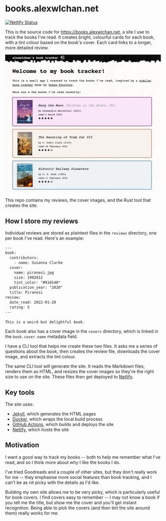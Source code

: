 # books.alexwlchan.net

[![Netlify Status](https://api.netlify.com/api/v1/badges/66a899f3-16ae-42af-b059-db28a1fbc731/deploy-status)](https://app.netlify.com/sites/books-alexwlchan/deploys)

This is the source code for <https://books.alexwlchan.net>, a site I use to track the books I've read.
It creates bright, colourful cards for each book, with a tint colour based on the book's cover.
Each card links to a longer, more detailed review.

![A screenshot of the homepage, which has a brief introductory paragraph and a list of three recent books.](books_screenshot.png)

This repo contains my reviews, the cover images, and the Rust tool that creates the site.



## How I store my reviews

Individual reviews are stored as plaintext files in the `reviews` directory, one per book I've read.
Here's an example:

```
---
book:
  contributors:
    - name: Susanna Clarke
  cover:
    name: piranesi.jpg
    size: 1992812
    tint_color: "#916540"
  publication_year: "2020"
  title: Piranesi
review:
  date_read: 2022-01-20
  rating: 5
---

This is a weird but delightful book.
```

Each book also has a cover image in the `covers` directory, which is linked in the `book.cover.name` metadata field.

I have a CLI tool that helps me create these two files.
It asks me a series of questions about the book, then creates the review file, downloads the cover image, and extracts the tint colour.

The same CLI tool will generate the site.
It reads the Markdown files, renders them as HTML, and resizes the cover images so they're the right size to use on the site.
These files then get deployed to [Netlify].

[Netlify]: https://www.netlify.com/



## Key tools

The site uses:

*   [Jekyll][jekyll], which generates the HTML pages
*   [Docker][docker], which wraps the local build process
*   [GitHub Actions][github_actions], which builds and deploys the site
*   [Netlify], which hosts the site

[jekyll]: https://jekyllrb.com/
[docker]: https://www.docker.com/
[github_actions]: https://github.com/features/actions
[Netlify]: https://www.netlify.com



## Motivation

I want a good way to track my books -- both to help me remember what I've read, and so I think more about why I like the books I do.

I've tried Goodreads and a couple of other sites, but they don't really work for me -- they emphasise more social features than book tracking, and I can't be as nit picky with the details as I'd like.

Building my own site allows me to be very picky, which is particularly useful for book covers.
I find covers easy to remember -- I may not know a book if you tell me the title, but show me the cover and you'll get instant recognition.
Being able to pick the covers (and then tint the site around them) really works for me.
